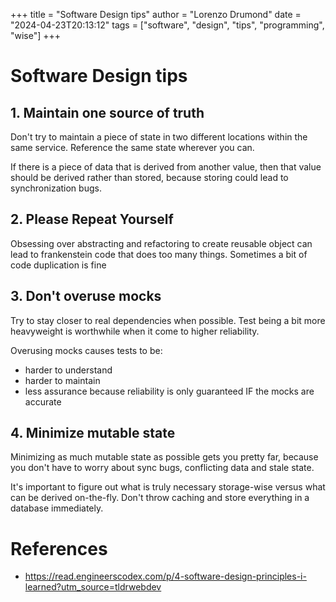 +++
title = "Software Design tips"
author = "Lorenzo Drumond"
date = "2024-04-23T20:13:12"
tags = ["software",  "design",  "tips",  "programming",  "wise"]
+++


# Software Design tips

## 1. Maintain one source of truth

Don't try to maintain a piece of state in two different locations within the same service. Reference the same state wherever you can.

If there is a piece of data that is derived from another value, then that value should be derived rather than stored, because storing could lead to synchronization bugs.

## 2. Please Repeat Yourself

Obsessing over abstracting and refactoring to create reusable object can lead to frankenstein code that does too many things. Sometimes a bit of code duplication is fine

## 3. Don't overuse mocks

Try to stay closer to real dependencies when possible. Test being a bit more heavyweight is worthwhile when it come to higher reliability.

Overusing mocks causes tests to be:

- harder to understand
- harder to maintain
- less assurance because reliability is only guaranteed IF the mocks are accurate

## 4. Minimize mutable state

Minimizing as much mutable state as possible gets you pretty far, because you don't have to worry about sync bugs, conflicting data and stale state.

It's important to figure out what is truly necessary storage-wise versus what can be derived on-the-fly. Don't throw caching and store everything in a database immediately.

# References
- https://read.engineerscodex.com/p/4-software-design-principles-i-learned?utm_source=tldrwebdev

